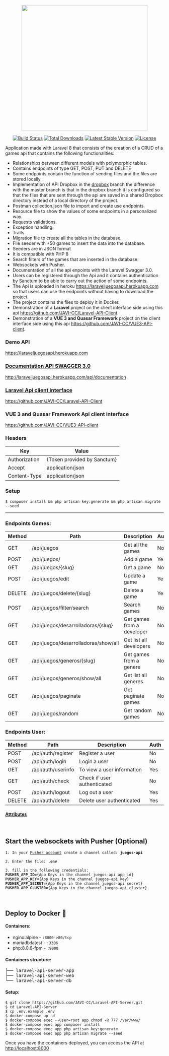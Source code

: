 <p align="center"><img src="https://raw.githubusercontent.com/laravel/art/master/logo-lockup/5%20SVG/2%20CMYK/1%20Full%20Color/laravel-logolockup-cmyk-red.svg" width="400"></p>

<p align="center">
<a href="https://travis-ci.org/laravel/framework"><img src="https://travis-ci.org/laravel/framework.svg" alt="Build Status"></a>
<a href="https://packagist.org/packages/laravel/framework"><img src="https://poser.pugx.org/laravel/framework/d/total.svg" alt="Total Downloads"></a>
<a href="https://packagist.org/packages/laravel/framework"><img src="https://poser.pugx.org/laravel/framework/v/stable.svg" alt="Latest Stable Version"></a>
<a href="https://packagist.org/packages/laravel/framework"><img src="https://poser.pugx.org/laravel/framework/license.svg" alt="License"></a>
</p>

<span>Application made with Laravel 8 that consists of the creation of a CRUD of a games api that contains the following functionalities:</span>
<ul>
  <li>Relationships between different models with polymorphic tables.</li>
  <li>Contains endpoints of type GET, POST, PUT and DELETE</li>
  <li>Some endpoints contain the function of sending files and the files are stored locally.</li>
  <li>Implementation of API Dropbox in the <a href="https://github.com/JAVI-CC/Laravel-API-Server/tree/dropbox">dropbox</a> branch the difference with the master branch is that in the dropbox branch it is configured so that the files that are sent through the api are saved in a shared Dropbox directory instead of a local directory of the project.</li>
  <li>Postman collection.json file to import and create use endpoints.</li>
  <li>Resource file to show the values of some endpoints in a personalized way.</li>
  <li>Requests validations.</li>
  <li>Exception handling.</li>
  <li>Traits.</li>
  <li>Migration file to create all the tables in the database.</li>
  <li>File seeder with +50 games to insert the data into the database.</li>
  <li>Seeders are in JSON format</li>
  <li>It is compatible with PHP 8</li>
  <li>Search filters of the games that are inserted in the database.</li>
  <li>Websockets with Pusher.</li>
  <li>Documentation of all the api enpoints with the Laravel Swagger 3.0.</li>
  <li>Users can be registered through the Api and it contains authentication by Sanctum to be able to carry out the action of some endpoints.</li>
  <li>The Api is uploaded in heroku <a href="https://laraveljuegosapi.herokuapp.com/api/juegos" target="_blank">https://laraveljuegosapi.herokuapp.com</a> so that users can use the endpoints without having to download the project.</li>
  <li>The project contains the files to deploy it in Docker.</li>
  <li>Demonstration of a <b>Laravel</b> project on the client interface side using this api <a href="https://github.com/JAVI-CC/Laravel-API-Client" target="_blank">https://github.com/JAVI-CC/Laravel-API-Client</a>.</li>
  <li>Demonstration of a <b>VUE 3 and Quasar Framework</b> project on the client interface side using this api <a href="https://github.com/JAVI-CC/VUE3-API-client" target="_blank">https://github.com/JAVI-CC/VUE3-API-client</a>.</li>
</ul> 

<h3>Demo API</h3>
<p><a href="https://laraveljuegosapi.herokuapp.com/api/juegos" target="_blank">https://laraveljuegosapi.herokuapp.com</p>

<h3>Documentation API SWAGGER 3.0</h3>
<p><a href="http://laraveljuegosapi.herokuapp.com/api/documentation" target="_blank">http://laraveljuegosapi.herokuapp.com/api/documentation</p>

<h3>Laravel Api client interface</h3>
<p><a href="https://github.com/JAVI-CC/Laravel-API-Client" target="_blank">https://github.com/JAVI-CC/Laravel-API-Client</a></p>

<h3>VUE 3 and Quasar Framework Api client interface</h3>
<p><a href="https://github.com/JAVI-CC/VUE3-API-client" target="_blank">https://github.com/JAVI-CC/VUE3-API-client</a></p>


<h3>Headers</h3>
<table>
<thead>
<tr>
<th>Key</th>
<th>Value</th>
</tr>
</thead>
<tbody>
<tr>
<td>Authorization</td>
<td>{Token provided by Sanctum}</td>
</tr>
<tr>
<td>Accept</td>
<td>application/json</td>
</tr>
<tr>
<td>Content-Type</td>
<td>application/json</td>
</tr>
</tbody>
</table>

<h3>Setup</h3>
<pre>
<code>$ composer install && php artisan key:generate && php artisan migrate --seed</code>
</pre>

<hr>

<h3>Endpoints Games:</h3>
<table>
<thead>
<tr>
<th>Method</th>
<th>Path</th>
<th>Description</th>
<th>Auth</th>
</tr>
</thead>
<tbody>
<tr>
<td>GET</td>
<td>/api/juegos</td>
<td>Get all the games</td>
<td>No</td>
</tr>
<tr>
<td>POST</td>
<td>/api/juegos/</td>
<td>Add a game</td>
<td>Yes</td>
</tr>
<tr>
<td>GET</td>
<td>/api/juegos/{slug}</td>
<td>Get a game</td>
<td>No</td>
</tr>
<tr>
<td>POST</td>
<td>/api/juegos/edit</td>
<td>Update a game</td>
<td>Yes</td>
</tr>
<tr>
<td>DELETE</td>
<td>/api/juegos/delete/{slug}</td>
<td>Delete a game</td>
<td>Yes</td>
</tr>
<tr>
<td>POST</td>
<td>/api/juegos/filter/search</td>
<td>Search games</td>
<td>No</td>
</tr>
<tr>
<td>GET</td>
<td>/api/juegos/desarrolladoras/{slug}</td>
<td>Get games from a developer</td>
<td>No</td>
</tr>
<tr>
<td>GET</td>
<td>/api/juegos/desarrolladoras/show/all</td>
<td>Get list all developers</td>
<td>No</td>
</tr>
<tr>
<td>GET</td>
<td>/api/juegos/generos/{slug}</td>
<td>Get games from a genere</td>
<td>No</td>
<tr>
<td>GET</td>
<td>/api/juegos/generos/show/all</td>
<td>Get list all generes</td>
<td>No</td>
</tr>
<tr>
<td>GET</td>
<td>/api/juegos/paginate</td>
<td>Get paginate games</td>
<td>No</td>
</tr>
<tr>
<td>GET</td>
<td>/api/juegos/random</td>
<td>Get random games</td>
<td>No</td>
</tr>
</tbody>
</table>

<h3>Endpoints User:</h3>
<table>
<thead>
<tr>
<th>Method</th>
<th>Path</th>
<th>Description</th>
<th>Auth</th>
</tr>
</thead>
<tbody>
<tr>
<td>POST</td>
<td>/api/auth/register</td>
<td>Register a user</td>
<td>No</td>
</tr>
<tr>
<td>POST</td>
<td>/api/auth/login</td>
<td>Login a user</td>
<td>No</td>
</tr>
<tr>
<td>GET</td>
<td>/api/auth/userinfo</td>
<td>To view a user information</td>
<td>Yes</td>
</tr>
<tr>
<td>GET</td>
<td>/api/auth/check</td>
<td>Check if user authenticated</td>
<td>No</td>
</tr>
<tr>
<td>POST</td>
<td>/api/auth/logout</td>
<td>Log out a user</td>
<td>Yes</td>
</tr>
<tr>
<td>DELETE</td>
<td>/api/auth/delete</td>
<td>Delete user authenticated</td>
<td>Yes</td>
</tr>
</tbody>
</table>

<h4><a href="http://laraveljuegosapi.herokuapp.com/api/documentation" target="_blank">Attributes</a></h4>

<br>

<h2>Start the websockets with Pusher (Optional)</h2>
<pre><code>1. In your <a href="https://pusher.com/" target="_blank">Pusher account</a> create a channel called: <strong>juegos-api</strong></code></pre>
<pre><code>2. Enter the file: <strong>.env</strong></code></pre>
<pre><code>3. fill in the following credentials:
<strong>PUSHER_APP_ID=</strong>{App Keys in the channel juegos-api app_id}
<strong>PUSHER_APP_KEY=</strong>{App Keys in the channel juegos-api key}
<strong>PUSHER_APP_SECRET=</strong>{App Keys in the channel juegos-api secret}
<strong>PUSHER_APP_CLUSTER=</strong>{App Keys in the channel juegos-api cluster}
</code></pre>

<br>

<h2>Deploy to Docker <g-emoji class="g-emoji" alias="whale" fallback-src="https://github.githubassets.com/images/icons/emoji/unicode/1f433.png">🐳</g-emoji></h2>

<h4>Containers:</h4>
<ul>
<li><span>nginx:alpine</span> - <code>:8000->80/tcp</code></li>
<li><span>mariadb:latest</span> - <code>:3306</code></li>
<li><span>php:8.0.6-fpm</span> - <code>:9000</code></li>
</ul>

<h4>Containers structure:</h4>
<div class="highlight highlight-source-shell"><pre>├── laravel-api-server-app
├── laravel-api-server-web
└── laravel-api-server-db</pre></div>

<h4>Setup:</h4>
<pre>
<code>$ git clone https://github.com/JAVI-CC/Laravel-API-Server.git
$ cd Laravel-API-Server
$ cp .env.example .env
$ docker-compose up -d
$ docker-compose exec --user=root app chmod -R 777 /var/www/
$ docker-compose exec app composer install
$ docker-compose exec app php artisan key:generate
$ docker-compose exec app php artisan migrate --seed</code>
</pre>

<span>Once you have the containers deployed, you can access the API at </span> <a href="http://localhost:8000" target="_blank">http://localhost:8000</a>
